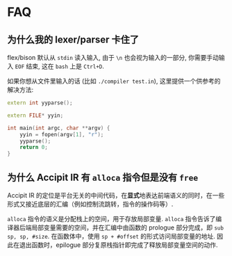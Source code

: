 # FAQ

## 为什么我的 lexer/parser 卡住了

flex/bison 默认从 `stdin` 读入输入, 由于 `\n` 也会视为输入的一部分, 你需要手动输入 `EOF` 结束, 这在 `bash` 上是 `Ctrl+D`. 

如果你想从文件里输入的话 (比如 `./compiler test.in`), 这里提供一个供参考的解决方法: 

```cpp
extern int yyparse();

extern FILE* yyin;

int main(int argc, char **argv) {
	yyin = fopen(argv[1], "r");
    yyparse();
    return 0;
}
```

## 为什么 Accipit IR 有 `alloca` 指令但是没有 `free`

Accipit IR 的定位是平台无关的中间代码，在**显式**地表达前端语义的同时，在一些形式又接近底层的汇编（例如控制流跳转，指令的操作码等）.

`alloca` 指令的语义是分配栈上的空间，用于存放局部变量.
`alloca` 指令告诉了编译器后端局部变量需要的空间，并在汇编中由函数的 prologue 部分完成，即 `sub sp, sp, #size`.
在函数体中，使用 `sp + #offset` 的形式访问局部变量的地址.
因此在退出函数时，epilogue 部分复原栈指针即完成了释放局部变量空间的动作.